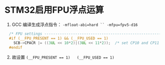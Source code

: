 # STM32启用FPU浮点运算

1.  GCC 编译生成浮点指令： `-mfloat-abi=hard `` -mfpu=fpv5-d16`

```c
  /* FPU settings ------------------------------------------------------------*/
  #if (__FPU_PRESENT == 1) && (__FPU_USED == 1)
    SCB->CPACR |= ((3UL << 10*2)|(3UL << 11*2));  /* set CP10 and CP11 Full Access */
  #endif
```

2. 故设置  `(__FPU_PRESENT == 1)   (__FPU_USED == 1)`